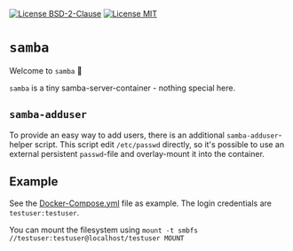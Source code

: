 [![License BSD-2-Clause](https://img.shields.io/badge/License-BSD--2--Clause-blue.svg)](https://opensource.org/licenses/BSD-2-Clause)
[![License MIT](https://img.shields.io/badge/License-MIT-blue.svg)](https://opensource.org/licenses/MIT)

# `samba`
Welcome to `samba` 🎉

`samba` is a tiny samba-server-container - nothing special here.


## `samba-adduser`
To provide an easy way to add users, there is an additional `samba-adduser`-helper script. This script edit
`/etc/passwd` directly, so it's possible to use an external persistent `passwd`-file and overlay-mount it into the
container.


## Example
See the [Docker-Compose.yml](Docker-Compose.yml) file as example. The login credentials are `testuser:testuser`.

You can mount the filesystem using `mount -t smbfs //testuser:testuser@localhost/testuser MOUNT`
